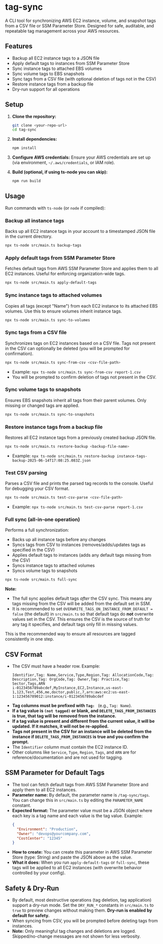 # tag-sync

A CLI tool for synchronizing AWS EC2 instance, volume, and snapshot tags from a CSV file or SSM Parameter Store. Designed for safe, auditable, and repeatable tag management across your AWS resources.

## Features
- Backup all EC2 instance tags to a JSON file
- Apply default tags to instances from SSM Parameter Store
- Sync instance tags to attached EBS volumes
- Sync volume tags to EBS snapshots
- Sync tags from a CSV file (with optional deletion of tags not in the CSV)
- Restore instance tags from a backup file
- Dry-run support for all operations

## Setup
1. **Clone the repository:**
   ```sh
   git clone <your-repo-url>
   cd tag-sync
   ```
2. **Install dependencies:**
   ```sh
   npm install
   ```
3. **Configure AWS credentials:**
   Ensure your AWS credentials are set up (via environment, `~/.aws/credentials`, or IAM role).

4. **Build (optional, if using ts-node you can skip):**
   ```sh
   npm run build
   ```

## Usage
Run commands with `ts-node` (or `node` if compiled):

### Backup all instance tags
Backs up all EC2 instance tags in your account to a timestamped JSON file in the current directory.
```sh
npx ts-node src/main.ts backup-tags
```

### Apply default tags from SSM Parameter Store
Fetches default tags from AWS SSM Parameter Store and applies them to all EC2 instances. Useful for enforcing organization-wide tags.
```sh
npx ts-node src/main.ts apply-default-tags
```

### Sync instance tags to attached volumes
Copies all tags (except "Name") from each EC2 instance to its attached EBS volumes. Use this to ensure volumes inherit instance tags.
```sh
npx ts-node src/main.ts sync-to-volumes
```

### Sync tags from a CSV file
Synchronizes tags on EC2 instances based on a CSV file. Tags not present in the CSV can optionally be deleted (you will be prompted for confirmation).
```sh
npx ts-node src/main.ts sync-from-csv <csv-file-path>
```
- Example: `npx ts-node src/main.ts sync-from-csv report-1.csv`
- You will be prompted to confirm deletion of tags not present in the CSV.

### Sync volume tags to snapshots
Ensures EBS snapshots inherit all tags from their parent volumes. Only missing or changed tags are applied.
```sh
npx ts-node src/main.ts sync-to-snapshots
```

### Restore instance tags from a backup file
Restores all EC2 instance tags from a previously created backup JSON file.
```sh
npx ts-node src/main.ts restore-backup <backup-file-name>
```
- Example: `npx ts-node src/main.ts restore-backup instance-tags-backup-2025-06-14T17:08:25.083Z.json`

### Test CSV parsing
Parses a CSV file and prints the parsed tag records to the console. Useful for debugging your CSV format.
```sh
npx ts-node src/main.ts test-csv-parse <csv-file-path>
```
- Example: `npx ts-node src/main.ts test-csv-parse report-1.csv`

### Full sync (all-in-one operation)
Performs a full synchronization:
- Backs up all instance tags before any changes
- Syncs tags from CSV to instances (removes/adds/updates tags as specified in the CSV)
- Applies default tags to instances (adds any default tags missing from the CSV)
- Syncs instance tags to attached volumes
- Syncs volume tags to snapshots

```sh
npx ts-node src/main.ts full-sync
```
**Note:**
- The full sync applies default tags *after* the CSV sync. This means any tags missing from the CSV will be added from the default set in SSM.
- It is recommended to set `OVERWRITE_TAGS_ON_INSTANCE_FROM_DEFAULT = false` (the default) in `src/main.ts` so that default tags do **not** overwrite values set in the CSV. This ensures the CSV is the source of truth for any tag it specifies, and default tags only fill in missing values.

This is the recommended way to ensure all resources are tagged consistently in one step.

## CSV Format
- The CSV must have a header row. Example:
  ```csv
  Identifier,Tag: Name,Service,Type,Region,Tag: AllocationCode,Tag: Description,Tag: OrgCode,Tag: Owner,Tag: Practice,Tag: Sector,Tags,ARN
  i-0123456789abcdef,MyInstance,EC2,Instance,us-east-1,123,Test,456,me,doctor,public,7,arn:aws:ec2:us-east-1:123456789012:instance/i-0123456789abcdef
  ```
- **Tag columns must be prefixed with `Tag: `** (e.g., `Tag: Name`).
- **If a tag value is `(not tagged)` or blank, and `DELETE_TAGS_FROM_INSTANCES` is true, that tag will be removed from the instance.**
- **If a tag value is present and different from the current value, it will be updated. If it matches, it will not be re-applied.**
- **Tags not present in the CSV for an instance will be deleted from the instance if `DELETE_TAGS_FROM_INSTANCES` is true and you confirm the prompt.**
- The `Identifier` column must contain the EC2 instance ID.
- Other columns like `Service`, `Type`, `Region`, `Tags`, and `ARN` are for reference/documentation and are not used for tagging.

## SSM Parameter for Default Tags
- The tool can fetch default tags from AWS SSM Parameter Store and apply them to all EC2 instances.
- **Parameter name:** By default, the parameter name is `/tag-sync/tags`. You can change this in `src/main.ts` by editing the `PARAMETER_NAME` constant.
- **Expected format:** The parameter value must be a JSON object where each key is a tag name and each value is the tag value. Example:
  ```json
  {
    "Environment": "Production",
    "Owner": "devops@yourcompany.com",
    "CostCenter": "12345"
  }
  ```
- **How to create:** You can create this parameter in AWS SSM Parameter Store (type: String) and paste the JSON above as the value.
- **What it does:** When you run `apply-default-tags` or `full-sync`, these tags will be applied to all EC2 instances (with overwrite behavior controlled by your config).

## Safety & Dry-Run
- By default, most destructive operations (tag deletion, tag application) support a dry-run mode. Set the `DRY_RUN_*` constants in `src/main.ts` to `true` to preview changes without making them. **Dry-run is enabled by default for safety.**
- When syncing from CSV, you will be prompted before deleting tags from instances.
- **Note:** Only meaningful tag changes and deletions are logged. Skipped/no-change messages are not shown for less verbosity.
